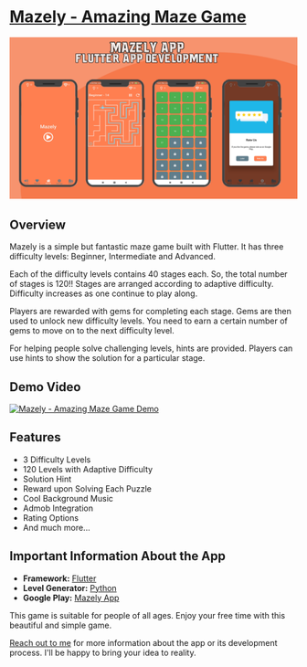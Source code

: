 # [Mazely - Amazing Maze Game](https://portfolio.kaykobadreza.com/portfolio/mazely/)

![Mazely - Amazing Maze Game](assets/mazely.png)

## Overview
Mazely is a simple but fantastic maze game built with Flutter. It has three difficulty levels: Beginner, Intermediate and Advanced.

Each of the difficulty levels contains 40 stages each. So, the total number of stages is 120!! Stages are arranged according to adaptive difficulty. Difficulty increases as one continue to play along.

Players are rewarded with gems for completing each stage. Gems are then used to unlock new difficulty levels. You need to earn a certain number of gems to move on to the next difficulty level.

For helping people solve challenging levels, hints are provided. Players can use hints to show the solution for a particular stage.


## Demo Video
[![Mazely - Amazing Maze Game Demo](https://img.youtube.com/vi/gQTA6-ArCQU/0.jpg)](https://www.youtube.com/watch?v=gQTA6-ArCQU)

## Features
- 3 Difficulty Levels
- 120 Levels with Adaptive Difficulty
- Solution Hint
- Reward upon Solving Each Puzzle
- Cool Background Music
- Admob Integration
- Rating Options
- And much more...

## Important Information About the App
- **Framework:** [Flutter](https://flutter.dev/)
- **Level Generator:** [Python](https://www.python.org/)
- **Google Play:** [Mazely App](https://play.google.com/store/apps/details?id=com.kaykobadreza.mazely)

This game is suitable for people of all ages. Enjoy your free time with this beautiful and simple game.    

[Reach out to me](https://kaykobadreza.com/) for more information about the app or its development process. I'll be happy to bring your idea to reality.